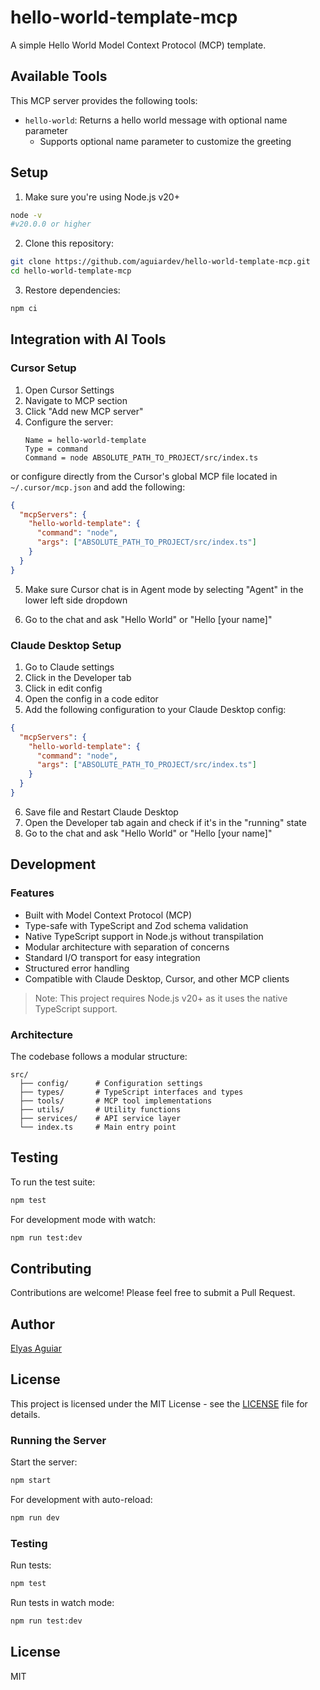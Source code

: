 # hello-world-template-mcp

A simple Hello World Model Context Protocol (MCP) template.

## Available Tools

This MCP server provides the following tools:

- `hello-world`: Returns a hello world message with optional name parameter
  - Supports optional name parameter to customize the greeting

## Setup

1. Make sure you're using Node.js v20+
```bash
node -v
#v20.0.0 or higher
```

2. Clone this repository:
```bash
git clone https://github.com/aguiardev/hello-world-template-mcp.git
cd hello-world-template-mcp
```

3. Restore dependencies:
```bash
npm ci
```

## Integration with AI Tools

### Cursor Setup

1. Open Cursor Settings
2. Navigate to MCP section
3. Click "Add new MCP server"
4. Configure the server:
   ```
   Name = hello-world-template
   Type = command
   Command = node ABSOLUTE_PATH_TO_PROJECT/src/index.ts
   ```

or configure directly from the Cursor's global MCP file located in `~/.cursor/mcp.json` and add the following:

```json
{
  "mcpServers": {
    "hello-world-template": {
      "command": "node",
      "args": ["ABSOLUTE_PATH_TO_PROJECT/src/index.ts"]
    }
  }
}
```

5. Make sure Cursor chat is in Agent mode by selecting "Agent" in the lower left side dropdown

6. Go to the chat and ask "Hello World" or "Hello [your name]"

### Claude Desktop Setup

1. Go to Claude settings
2. Click in the Developer tab
3. Click in edit config
4. Open the config in a code editor
5. Add the following configuration to your Claude Desktop config:

```json
{
  "mcpServers": {
    "hello-world-template": {
      "command": "node",
      "args": ["ABSOLUTE_PATH_TO_PROJECT/src/index.ts"]
    }
  }
}
```

6. Save file and Restart Claude Desktop
7. Open the Developer tab again and check if it's in the "running" state
8. Go to the chat and ask "Hello World" or "Hello [your name]"

## Development

### Features

- Built with Model Context Protocol (MCP)
- Type-safe with TypeScript and Zod schema validation
- Native TypeScript support in Node.js without transpilation
- Modular architecture with separation of concerns
- Standard I/O transport for easy integration
- Structured error handling
- Compatible with Claude Desktop, Cursor, and other MCP clients

> Note: This project requires Node.js v20+ as it uses the native TypeScript support.

### Architecture

The codebase follows a modular structure:

```
src/
  ├── config/      # Configuration settings
  ├── types/       # TypeScript interfaces and types
  ├── tools/       # MCP tool implementations
  ├── utils/       # Utility functions
  ├── services/    # API service layer
  └── index.ts     # Main entry point
```

## Testing

To run the test suite:

```bash
npm test
```

For development mode with watch:

```bash
npm run test:dev
```

## Contributing

Contributions are welcome! Please feel free to submit a Pull Request.

## Author

[Elyas Aguiar](https://dev.elyasaguiar.com.br)

## License

This project is licensed under the MIT License - see the [LICENSE](./LICENSE) file for details.

### Running the Server

Start the server:

```bash
npm start
```

For development with auto-reload:

```bash
npm run dev
```

### Testing

Run tests:

```bash
npm test
```

Run tests in watch mode:

```bash
npm run test:dev
```

## License

MIT